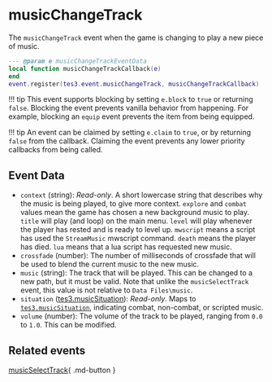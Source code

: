 # musicChangeTrack
<div class="search_terms" style="display: none">musicchangetrack</div>

<!---
	This file is autogenerated. Do not edit this file manually. Your changes will be ignored.
	More information: https://github.com/MWSE/MWSE/tree/master/docs
-->

The `musicChangeTrack` event when the game is changing to play a new piece of music.

```lua
--- @param e musicChangeTrackEventData
local function musicChangeTrackCallback(e)
end
event.register(tes3.event.musicChangeTrack, musicChangeTrackCallback)
```

!!! tip
	This event supports blocking by setting `e.block` to `true` or returning `false`. Blocking the event prevents vanilla behavior from happening. For example, blocking an `equip` event prevents the item from being equipped.

!!! tip
	An event can be claimed by setting `e.claim` to `true`, or by returning `false` from the callback. Claiming the event prevents any lower priority callbacks from being called.

## Event Data

* `context` (string): *Read-only*. A short lowercase string that describes why the music is being played, to give more context. `explore` and `combat` values mean the game has chosen a new background music to play. `title` will play (and loop) on the main menu. `level` will play whenever the player has rested and is ready to level up. `mwscript` means a script has used the `StreamMusic` mwscript command. `death` means the player has died. `lua` means that a lua script has requested new music.
* `crossfade` (number): The number of milliseconds of crossfade that will be used to blend the current music to the new music.
* `music` (string): The track that will be played. This can be changed to a new path, but it must be valid. Note that unlike the `musicSelectTrack` event, this value is not relative to `Data Files\music`.
* `situation` ([tes3.musicSituation](../references/music-situations.md)): *Read-only*. Maps to [`tes3.musicSituation`](https://mwse.github.io/MWSE/references/music-situations/), indicating combat, non-combat, or scripted music.
* `volume` (number): The volume of the track to be played, ranging from `0.0` to `1.0`. This can be modified.


## Related events

[musicSelectTrack](./musicSelectTrack.md){ .md-button }

